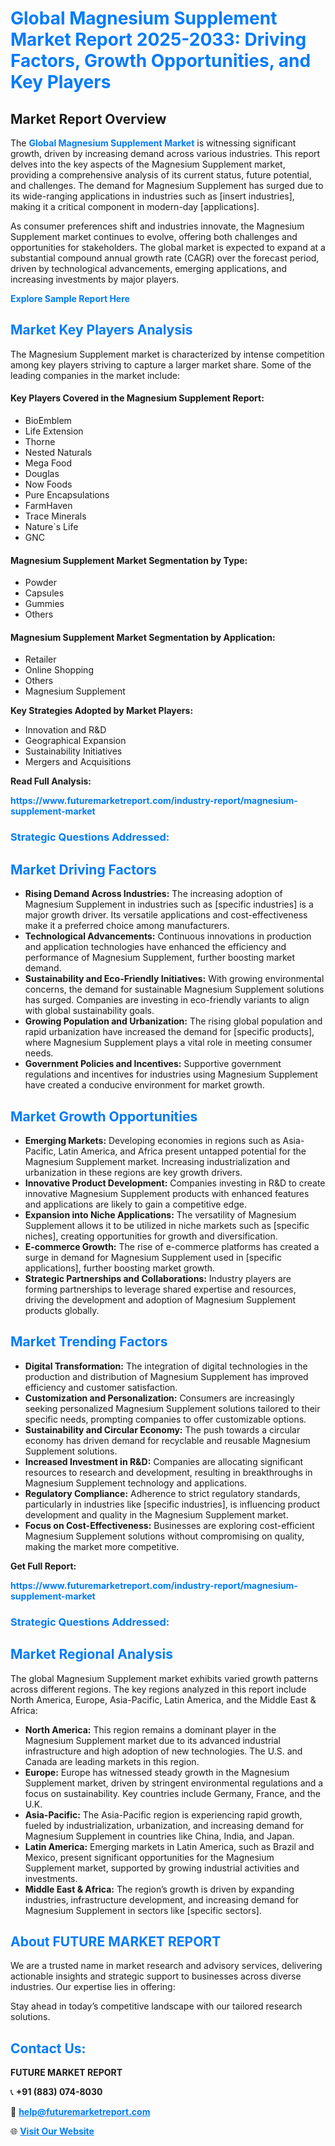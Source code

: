 <h1 style="color: #007BFF;">Global Magnesium Supplement Market Report 2025-2033: Driving Factors, Growth Opportunities, and Key Players</h1>

<section id="overview">
<h2>Market Report Overview</h2>
<p>The <a href="https://www.futuremarketreport.com/industry-report/magnesium-supplement-market" style="color: #007BFF; text-decoration: none;"><strong>Global Magnesium Supplement Market</strong></a> is witnessing significant growth, driven by increasing demand across various industries. This report delves into the key aspects of the Magnesium Supplement market, providing a comprehensive analysis of its current status, future potential, and challenges. The demand for Magnesium Supplement has surged due to its wide-ranging applications in industries such as [insert industries], making it a critical component in modern-day [applications].</p>
<p>As consumer preferences shift and industries innovate, the Magnesium Supplement market continues to evolve, offering both challenges and opportunities for stakeholders. The global market is expected to expand at a substantial compound annual growth rate (CAGR) over the forecast period, driven by technological advancements, emerging applications, and increasing investments by major players.</p>
</section>

<section id="overview">
<p><a href="https://www.futuremarketreport.com/request-sample/reportId=126894" style="color: #007BFF; text-decoration: none;"><strong>Explore Sample Report Here</strong></a></p>
</section>

<section id="key-players">
<h2 style="color: #007BFF;">Market Key Players Analysis</h2>
<p>The Magnesium Supplement market is characterized by intense competition among key players striving to capture a larger market share. Some of the leading companies in the market include:</p>
<h4>Key Players Covered in the Magnesium Supplement Report:</h4>
<ul><li>BioEmblem</li><li>Life Extension</li><li>Thorne</li><li>Nested Naturals</li><li>Mega Food</li><li>Douglas</li><li>Now Foods</li><li>Pure Encapsulations</li><li>FarmHaven</li><li>Trace Minerals</li><li>Nature`s Life</li><li>GNC</li></ul>
<h4>Magnesium Supplement Market Segmentation by Type:</h4>
<ul><li>Powder</li><li>Capsules</li><li>Gummies</li><li>Others</li></ul>

<h4>Magnesium Supplement Market Segmentation by Application:</h4>
<ul><li>Retailer</li><li>Online Shopping</li><li>Others</li><li>Magnesium Supplement</li></ul>
<p><strong>Key Strategies Adopted by Market Players:</strong></p>
<ul>
<li>Innovation and R&D</li>
<li>Geographical Expansion</li>
<li>Sustainability Initiatives</li>
<li>Mergers and Acquisitions</li>
</ul>
</section>

<section>
<p><strong>Read Full Analysis: </strong></p><a href="https://www.futuremarketreport.com/industry-report/magnesium-supplement-market" style="color: #007BFF; text-decoration: none;"><strong>https://www.futuremarketreport.com/industry-report/magnesium-supplement-market</strong></a>
<h3 style="color: #007BFF;">Strategic Questions Addressed:</h3>
</section>

<section id="driving-factors">
<h2 style="color: #007BFF;">Market Driving Factors</h2>
<ul>
<li><strong>Rising Demand Across Industries:</strong> The increasing adoption of Magnesium Supplement in industries such as [specific industries] is a major growth driver. Its versatile applications and cost-effectiveness make it a preferred choice among manufacturers.</li>
<li><strong>Technological Advancements:</strong> Continuous innovations in production and application technologies have enhanced the efficiency and performance of Magnesium Supplement, further boosting market demand.</li>
<li><strong>Sustainability and Eco-Friendly Initiatives:</strong> With growing environmental concerns, the demand for sustainable Magnesium Supplement solutions has surged. Companies are investing in eco-friendly variants to align with global sustainability goals.</li>
<li><strong>Growing Population and Urbanization:</strong> The rising global population and rapid urbanization have increased the demand for [specific products], where Magnesium Supplement plays a vital role in meeting consumer needs.</li>
<li><strong>Government Policies and Incentives:</strong> Supportive government regulations and incentives for industries using Magnesium Supplement have created a conducive environment for market growth.</li>
</ul>
</section>

<section id="growth-opportunities">
<h2 style="color: #007BFF;">Market Growth Opportunities</h2>
<ul>
<li><strong>Emerging Markets:</strong> Developing economies in regions such as Asia-Pacific, Latin America, and Africa present untapped potential for the Magnesium Supplement market. Increasing industrialization and urbanization in these regions are key growth drivers.</li>
<li><strong>Innovative Product Development:</strong> Companies investing in R&D to create innovative Magnesium Supplement products with enhanced features and applications are likely to gain a competitive edge.</li>
<li><strong>Expansion into Niche Applications:</strong> The versatility of Magnesium Supplement allows it to be utilized in niche markets such as [specific niches], creating opportunities for growth and diversification.</li>
<li><strong>E-commerce Growth:</strong> The rise of e-commerce platforms has created a surge in demand for Magnesium Supplement used in [specific applications], further boosting market growth.</li>
<li><strong>Strategic Partnerships and Collaborations:</strong> Industry players are forming partnerships to leverage shared expertise and resources, driving the development and adoption of Magnesium Supplement products globally.</li>
</ul>
</section>

<section id="trending-factors">
<h2 style="color: #007BFF;">Market Trending Factors</h2>
<ul>
<li><strong>Digital Transformation:</strong> The integration of digital technologies in the production and distribution of Magnesium Supplement has improved efficiency and customer satisfaction.</li>
<li><strong>Customization and Personalization:</strong> Consumers are increasingly seeking personalized Magnesium Supplement solutions tailored to their specific needs, prompting companies to offer customizable options.</li>
<li><strong>Sustainability and Circular Economy:</strong> The push towards a circular economy has driven demand for recyclable and reusable Magnesium Supplement solutions.</li>
<li><strong>Increased Investment in R&D:</strong> Companies are allocating significant resources to research and development, resulting in breakthroughs in Magnesium Supplement technology and applications.</li>
<li><strong>Regulatory Compliance:</strong> Adherence to strict regulatory standards, particularly in industries like [specific industries], is influencing product development and quality in the Magnesium Supplement market.</li>
<li><strong>Focus on Cost-Effectiveness:</strong> Businesses are exploring cost-efficient Magnesium Supplement solutions without compromising on quality, making the market more competitive.</li>
</ul>
</section>

<section>
<p><strong>Get Full Report: </strong></p><a href="https://www.futuremarketreport.com/industry-report/magnesium-supplement-market" style="color: #007BFF; text-decoration: none;"><strong>https://www.futuremarketreport.com/industry-report/magnesium-supplement-market</strong></a>
<h3 style="color: #007BFF;">Strategic Questions Addressed:</h3>
</section>


<section id="regional-analysis">
<h2 style="color: #007BFF;">Market Regional Analysis</h2>
<p>The global Magnesium Supplement market exhibits varied growth patterns across different regions. The key regions analyzed in this report include North America, Europe, Asia-Pacific, Latin America, and the Middle East & Africa:</p>
<ul>
<li><strong>North America:</strong> This region remains a dominant player in the Magnesium Supplement market due to its advanced industrial infrastructure and high adoption of new technologies. The U.S. and Canada are leading markets in this region.</li>
<li><strong>Europe:</strong> Europe has witnessed steady growth in the Magnesium Supplement market, driven by stringent environmental regulations and a focus on sustainability. Key countries include Germany, France, and the U.K.</li>
<li><strong>Asia-Pacific:</strong> The Asia-Pacific region is experiencing rapid growth, fueled by industrialization, urbanization, and increasing demand for Magnesium Supplement in countries like China, India, and Japan.</li>
<li><strong>Latin America:</strong> Emerging markets in Latin America, such as Brazil and Mexico, present significant opportunities for the Magnesium Supplement market, supported by growing industrial activities and investments.</li>
<li><strong>Middle East & Africa:</strong> The region’s growth is driven by expanding industries, infrastructure development, and increasing demand for Magnesium Supplement in sectors like [specific sectors].</li>
</ul>
</section>

<footer>
<h2 style="color: #007BFF;">About FUTURE MARKET REPORT</h2>
<p>We are a trusted name in market research and advisory services, delivering actionable insights and strategic support to businesses across diverse industries. Our expertise lies in offering:</p>

<p>Stay ahead in today’s competitive landscape with our tailored research solutions.</p>

<h2 style="color: #007BFF;">Contact Us:</h2>
<p><strong>FUTURE MARKET REPORT</strong></p>
<p>📞 <strong>+91 (883) 074-8030</strong></p>
<p>📧 <strong><a href="mailto:help@futuremarketreport.com" style="color: #007BFF;">help@futuremarketreport.com</a></strong></p>
<p>🌐 <strong><a href="https://www.futuremarketreport.com/" style="color: #007BFF;">Visit Our Website</a></strong></p>
</footer>